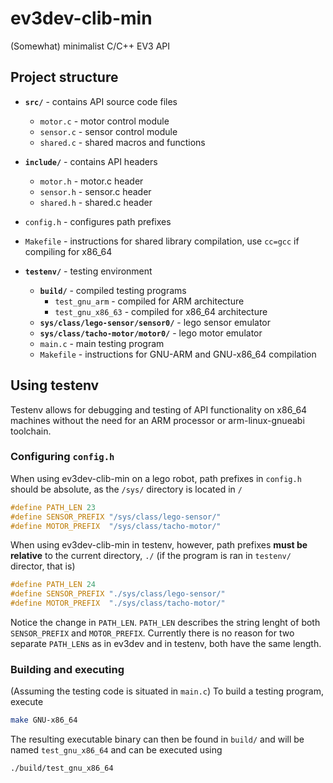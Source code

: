 # ev3dev-clib-min
(Somewhat) minimalist C/C++ EV3 API

## Project structure
 - **`src/`** - contains API source code files
    - `motor.c` - motor control module
    - `sensor.c` - sensor control module
    - `shared.c` - shared macros and functions
 - **`include/`** - contains API headers
     - `motor.h` - motor.c header
    - `sensor.h` - sensor.c header
    - `shared.h` - shared.c header
 - `config.h` - configures path prefixes
 - `Makefile` - instructions for shared library compilation, use `cc=gcc` if compiling for x86_64

 - **`testenv/`** - testing environment
    - **`build/`** - compiled testing programs
        - `test_gnu_arm` - compiled for ARM architecture
        - `test_gnu_x86_63` - compiled for x86_64 architecture
    - **`sys/class/lego-sensor/sensor0/`** - lego sensor emulator
    - **`sys/class/tacho-motor/motor0/`** - lego motor emulator
    - `main.c` - main testing program
    - `Makefile` - instructions for GNU-ARM and GNU-x86_64 compilation

## Using testenv
Testenv allows for debugging and testing of API functionality on x86_64 machines without the need for an ARM processor or arm-linux-gnueabi toolchain.
### Configuring `config.h`
When using ev3dev-clib-min on a lego robot, path prefixes in `config.h` should be absolute, as the `/sys/` directory is located in `/`
```c
#define PATH_LEN 23
#define SENSOR_PREFIX "/sys/class/lego-sensor/"
#define MOTOR_PREFIX  "/sys/class/tacho-motor/"
```
When using ev3dev-clib-min in testenv, however, path prefixes **must be relative** to the current directory, `./` (if the program is ran in `testenv/` director, that is)
```c
#define PATH_LEN 24
#define SENSOR_PREFIX "./sys/class/lego-sensor/"
#define MOTOR_PREFIX  "./sys/class/tacho-motor/"
```
Notice the change in `PATH_LEN`. `PATH_LEN` describes the string lenght of both `SENSOR_PREFIX` and `MOTOR_PREFIX`. Currently there is no reason for two separate `PATH_LEN`s as in ev3dev and in testenv, both have the same length.
### Building and executing
(Assuming the testing code is situated in `main.c`) To build a testing program, execute
```sh
make GNU-x86_64
```
The resulting executable binary can then be found in `build/` and will be named `test_gnu_x86_64` and can be executed using
```sh
./build/test_gnu_x86_64
```
